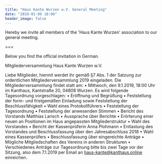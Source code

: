 ```yaml
---
title: "Haus Kante Wurzen w.V. General Meeting"
date: "2019-01-09 18:00"
header_image: false
---
```


Hereby we invite all members of the 'Haus Kante Wurzen' association to our general meeting.

===

Below you find the official invitation in German.


Mitgliederversammlung Haus Kante Wurzen w.V.

Liebe Mitglieder,
hiermit werdet ihr gemäß §7 Abs. 1 der Satzung zur ordentlichen Mitgliederversammlung 2019 eingeladen.
Die Mitgliederversammlung findet statt am:
    • Mittwoch, den 9.1.2019, 18:00 Uhr im Kanthaus, Kantstraße 20, 04808 Wurzen.
Es wird folgende Tagesordnung vorgeschlagen:
    • Eröffnung und Begrüßung
    • Feststellung der form- und fristgemäßen Einladung sowie Feststellung der Beschlussfähigkeit
    • Wahl eines Protokollführers
    • Feststellung der Tagesordnung
    • Feststellung der anwesenden Stimmen
    • Bericht des Vorstands Matthias Larisch
    • Aussprache über Berichte
    • Erörterung einer neuen an Positionen im Haus angepassten Mitgliederstruktur
    • Wahl des Vorstandes
    • Bericht der Kassenprüferin Anna Plohmann
    • Entlastung des Vorstandes und Beschlussfassung über den Jahresabschluss 2018
    • Wahl eines Kassenprüfers
    • Beschlussfassung über eingereichte Anträge
    • Mögliche Mitgliedschaften des Vereins in anderen Strukturen
    • Verschiedenes
Anträge zur Tagesordnung bitte bis zwei Tage vor der Sitzung, also dem 7.1.2019 per Email an haus-kante@kanthaus.online einreichen.
